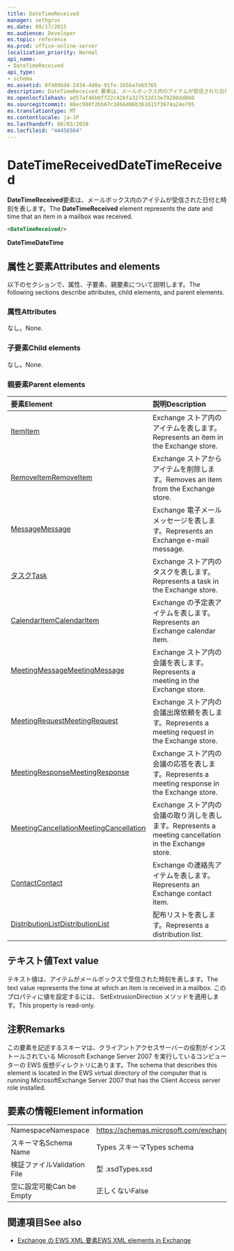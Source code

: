 ```yaml
---
title: DateTimeReceived
manager: sethgros
ms.date: 09/17/2015
ms.audience: Developer
ms.topic: reference
ms.prod: office-online-server
localization_priority: Normal
api_name:
- DateTimeReceived
api_type:
- schema
ms.assetid: 8f489bd4-2434-4d0a-91fe-1b5ba7eb5765
description: DateTimeReceived 要素は、メールボックス内のアイテムが受信された日付と時刻を表します。
ms.openlocfilehash: ad57af46b0ff22c42bfa327532d13e79280dd8b0
ms.sourcegitcommit: 88ec988f2bb67c1866d06b361615f3674a24e795
ms.translationtype: MT
ms.contentlocale: ja-JP
ms.lasthandoff: 06/03/2020
ms.locfileid: "44456564"
---
```

# <a name="datetimereceived"></a><span data-ttu-id="e5c51-103">DateTimeReceived</span><span class="sxs-lookup"><span data-stu-id="e5c51-103">DateTimeReceived</span></span>

<span data-ttu-id="e5c51-104">**DateTimeReceived**要素は、メールボックス内のアイテムが受信された日付と時刻を表します。</span><span class="sxs-lookup"><span data-stu-id="e5c51-104">The **DateTimeReceived** element represents the date and time that an item in a mailbox was received.</span></span> 
  
```xml
<DateTimeReceived/>
```

<span data-ttu-id="e5c51-105">**DateTime**</span><span class="sxs-lookup"><span data-stu-id="e5c51-105">**DateTime**</span></span>

## <a name="attributes-and-elements"></a><span data-ttu-id="e5c51-106">属性と要素</span><span class="sxs-lookup"><span data-stu-id="e5c51-106">Attributes and elements</span></span>

<span data-ttu-id="e5c51-107">以下のセクションで、属性、子要素、親要素について説明します。</span><span class="sxs-lookup"><span data-stu-id="e5c51-107">The following sections describe attributes, child elements, and parent elements.</span></span>
  
### <a name="attributes"></a><span data-ttu-id="e5c51-108">属性</span><span class="sxs-lookup"><span data-stu-id="e5c51-108">Attributes</span></span>

<span data-ttu-id="e5c51-109">なし。</span><span class="sxs-lookup"><span data-stu-id="e5c51-109">None.</span></span>
  
### <a name="child-elements"></a><span data-ttu-id="e5c51-110">子要素</span><span class="sxs-lookup"><span data-stu-id="e5c51-110">Child elements</span></span>

<span data-ttu-id="e5c51-111">なし。</span><span class="sxs-lookup"><span data-stu-id="e5c51-111">None.</span></span>
  
### <a name="parent-elements"></a><span data-ttu-id="e5c51-112">親要素</span><span class="sxs-lookup"><span data-stu-id="e5c51-112">Parent elements</span></span>

|<span data-ttu-id="e5c51-113">**要素**</span><span class="sxs-lookup"><span data-stu-id="e5c51-113">**Element**</span></span>|<span data-ttu-id="e5c51-114">**説明**</span><span class="sxs-lookup"><span data-stu-id="e5c51-114">**Description**</span></span>|
|:-----|:-----|
|[<span data-ttu-id="e5c51-115">Item</span><span class="sxs-lookup"><span data-stu-id="e5c51-115">Item</span></span>](item.md) <br/> |<span data-ttu-id="e5c51-116">Exchange ストア内のアイテムを表します。</span><span class="sxs-lookup"><span data-stu-id="e5c51-116">Represents an item in the Exchange store.</span></span>  <br/> |
|[<span data-ttu-id="e5c51-117">RemoveItem</span><span class="sxs-lookup"><span data-stu-id="e5c51-117">RemoveItem</span></span>](removeitem.md) <br/> |<span data-ttu-id="e5c51-118">Exchange ストアからアイテムを削除します。</span><span class="sxs-lookup"><span data-stu-id="e5c51-118">Removes an item from the Exchange store.</span></span>  <br/> |
|[<span data-ttu-id="e5c51-119">Message</span><span class="sxs-lookup"><span data-stu-id="e5c51-119">Message</span></span>](message-ex15websvcsotherref.md) <br/> |<span data-ttu-id="e5c51-120">Exchange 電子メールメッセージを表します。</span><span class="sxs-lookup"><span data-stu-id="e5c51-120">Represents an Exchange e-mail message.</span></span>  <br/> |
|[<span data-ttu-id="e5c51-121">タスク</span><span class="sxs-lookup"><span data-stu-id="e5c51-121">Task</span></span>](task.md) <br/> |<span data-ttu-id="e5c51-122">Exchange ストア内のタスクを表します。</span><span class="sxs-lookup"><span data-stu-id="e5c51-122">Represents a task in the Exchange store.</span></span>  <br/> |
|[<span data-ttu-id="e5c51-123">CalendarItem</span><span class="sxs-lookup"><span data-stu-id="e5c51-123">CalendarItem</span></span>](calendaritem.md) <br/> |<span data-ttu-id="e5c51-124">Exchange の予定表アイテムを表します。</span><span class="sxs-lookup"><span data-stu-id="e5c51-124">Represents an Exchange calendar item.</span></span>  <br/> |
|[<span data-ttu-id="e5c51-125">MeetingMessage</span><span class="sxs-lookup"><span data-stu-id="e5c51-125">MeetingMessage</span></span>](meetingmessage.md) <br/> |<span data-ttu-id="e5c51-126">Exchange ストア内の会議を表します。</span><span class="sxs-lookup"><span data-stu-id="e5c51-126">Represents a meeting in the Exchange store.</span></span>  <br/> |
|[<span data-ttu-id="e5c51-127">MeetingRequest</span><span class="sxs-lookup"><span data-stu-id="e5c51-127">MeetingRequest</span></span>](meetingrequest.md) <br/> |<span data-ttu-id="e5c51-128">Exchange ストア内の会議出席依頼を表します。</span><span class="sxs-lookup"><span data-stu-id="e5c51-128">Represents a meeting request in the Exchange store.</span></span>  <br/> |
|[<span data-ttu-id="e5c51-129">MeetingResponse</span><span class="sxs-lookup"><span data-stu-id="e5c51-129">MeetingResponse</span></span>](meetingresponse.md) <br/> |<span data-ttu-id="e5c51-130">Exchange ストア内の会議の応答を表します。</span><span class="sxs-lookup"><span data-stu-id="e5c51-130">Represents a meeting response in the Exchange store.</span></span>  <br/> |
|[<span data-ttu-id="e5c51-131">MeetingCancellation</span><span class="sxs-lookup"><span data-stu-id="e5c51-131">MeetingCancellation</span></span>](meetingcancellation.md) <br/> |<span data-ttu-id="e5c51-132">Exchange ストア内の会議の取り消しを表します。</span><span class="sxs-lookup"><span data-stu-id="e5c51-132">Represents a meeting cancellation in the Exchange store.</span></span>  <br/> |
|[<span data-ttu-id="e5c51-133">Contact</span><span class="sxs-lookup"><span data-stu-id="e5c51-133">Contact</span></span>](contact.md) <br/> |<span data-ttu-id="e5c51-134">Exchange の連絡先アイテムを表します。</span><span class="sxs-lookup"><span data-stu-id="e5c51-134">Represents an Exchange contact item.</span></span>  <br/> |
|[<span data-ttu-id="e5c51-135">DistributionList</span><span class="sxs-lookup"><span data-stu-id="e5c51-135">DistributionList</span></span>](distributionlist.md) <br/> |<span data-ttu-id="e5c51-136">配布リストを表します。</span><span class="sxs-lookup"><span data-stu-id="e5c51-136">Represents a distribution list.</span></span>  <br/> |
   
## <a name="text-value"></a><span data-ttu-id="e5c51-137">テキスト値</span><span class="sxs-lookup"><span data-stu-id="e5c51-137">Text value</span></span>

<span data-ttu-id="e5c51-138">テキスト値は、アイテムがメールボックスで受信された時刻を表します。</span><span class="sxs-lookup"><span data-stu-id="e5c51-138">The text value represents the time at which an item is received in a mailbox.</span></span> <span data-ttu-id="e5c51-139">このプロパティに値を設定するには、 SetExtrusionDirection メソッドを適用します。</span><span class="sxs-lookup"><span data-stu-id="e5c51-139">This property is read-only.</span></span>
  
## <a name="remarks"></a><span data-ttu-id="e5c51-140">注釈</span><span class="sxs-lookup"><span data-stu-id="e5c51-140">Remarks</span></span>

<span data-ttu-id="e5c51-141">この要素を記述するスキーマは、クライアントアクセスサーバーの役割がインストールされている Microsoft Exchange Server 2007 を実行しているコンピューターの EWS 仮想ディレクトリにあります。</span><span class="sxs-lookup"><span data-stu-id="e5c51-141">The schema that describes this element is located in the EWS virtual directory of the computer that is running MicrosoftExchange Server 2007 that has the Client Access server role installed.</span></span>
  
## <a name="element-information"></a><span data-ttu-id="e5c51-142">要素の情報</span><span class="sxs-lookup"><span data-stu-id="e5c51-142">Element information</span></span>

|||
|:-----|:-----|
|<span data-ttu-id="e5c51-143">Namespace</span><span class="sxs-lookup"><span data-stu-id="e5c51-143">Namespace</span></span>  <br/> |https://schemas.microsoft.com/exchange/services/2006/types  <br/> |
|<span data-ttu-id="e5c51-144">スキーマ名</span><span class="sxs-lookup"><span data-stu-id="e5c51-144">Schema Name</span></span>  <br/> |<span data-ttu-id="e5c51-145">Types スキーマ</span><span class="sxs-lookup"><span data-stu-id="e5c51-145">Types schema</span></span>  <br/> |
|<span data-ttu-id="e5c51-146">検証ファイル</span><span class="sxs-lookup"><span data-stu-id="e5c51-146">Validation File</span></span>  <br/> |<span data-ttu-id="e5c51-147">型 .xsd</span><span class="sxs-lookup"><span data-stu-id="e5c51-147">Types.xsd</span></span>  <br/> |
|<span data-ttu-id="e5c51-148">空に設定可能</span><span class="sxs-lookup"><span data-stu-id="e5c51-148">Can be Empty</span></span>  <br/> |<span data-ttu-id="e5c51-149">正しくない</span><span class="sxs-lookup"><span data-stu-id="e5c51-149">False</span></span>  <br/> |
   
## <a name="see-also"></a><span data-ttu-id="e5c51-150">関連項目</span><span class="sxs-lookup"><span data-stu-id="e5c51-150">See also</span></span>

- [<span data-ttu-id="e5c51-151">Exchange の EWS XML 要素</span><span class="sxs-lookup"><span data-stu-id="e5c51-151">EWS XML elements in Exchange</span></span>](ews-xml-elements-in-exchange.md)

